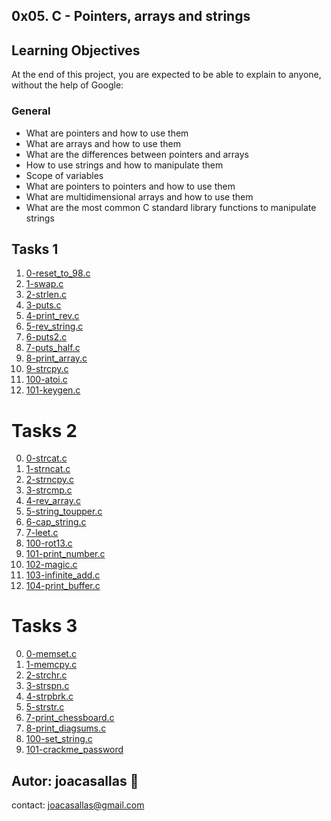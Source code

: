## 0x05. C - Pointers, arrays and strings ##

## Learning Objectives ##

At the end of this project, you are expected to be able to explain to anyone, without the help of Google:

### General ###  
* What are pointers and how to use them  
* What are arrays and how to use them  
* What are the differences between pointers and arrays  
* How to use strings and how to manipulate them  
* Scope of variables
* What are pointers to pointers and how to use them  
* What are multidimensional arrays and how to use them  
* What are the most common C standard library functions to manipulate strings  

## Tasks 1 ##  
1. [0-reset_to_98.c](https://github.com/joacasallas2/holbertonschool-low_level_programming/blob/main/pointers_arrays_strings/0-reset_to_98.c)
2. [1-swap.c](https://github.com/joacasallas2/holbertonschool-low_level_programming/blob/main/pointers_arrays_strings/1-swap.c)
3. [2-strlen.c](https://github.com/joacasallas2/holbertonschool-low_level_programming/blob/main/pointers_arrays_strings/2-strlen.c)
4. [3-puts.c](https://github.com/joacasallas2/holbertonschool-low_level_programming/blob/main/pointers_arrays_strings/3-puts.c)
5. [4-print_rev.c](https://github.com/joacasallas2/holbertonschool-low_level_programming/blob/main/pointers_arrays_strings/4-print_rev.c)
6. [5-rev_string.c](https://github.com/joacasallas2/holbertonschool-low_level_programming/blob/main/pointers_arrays_strings/5-rev_string.c)
7. [6-puts2.c](https://github.com/joacasallas2/holbertonschool-low_level_programming/blob/main/pointers_arrays_strings/6-puts2.c)
8. [7-puts_half.c](https://github.com/joacasallas2/holbertonschool-low_level_programming/blob/main/pointers_arrays_strings/7-puts_half.c)
9. [8-print_array.c](https://github.com/joacasallas2/holbertonschool-low_level_programming/blob/main/pointers_arrays_strings/8-print_array.c)
10. [9-strcpy.c](https://github.com/joacasallas2/holbertonschool-low_level_programming/blob/main/pointers_arrays_strings/9-strcpy.c)
11. [100-atoi.c](https://github.com/joacasallas2/holbertonschool-low_level_programming/blob/main/pointers_arrays_strings/100-atoi.c)
12. [101-keygen.c](https://github.com/joacasallas2/holbertonschool-low_level_programming/blob/main/pointers_arrays_stringss/101-keygen.c)

# Tasks 2 ##  
0. [0-strcat.c](https://github.com/joacasallas2/holbertonschool-low_level_programming/blob/main/pointers_arrays_strings/0-strcat.c)
1. [1-strncat.c](https://github.com/joacasallas2/holbertonschool-low_level_programming/blob/main/pointers_arrays_strings/1-strncat.c)
2. [2-strncpy.c](https://github.com/joacasallas2/holbertonschool-low_level_programming/blob/main/pointers_arrays_strings/2-strncpy.c)
3. [3-strcmp.c](https://github.com/joacasallas2/holbertonschool-low_level_programming/blob/main/pointers_arrays_strings/3-strcmp.c)
4. [4-rev_array.c](https://github.com/joacasallas2/holbertonschool-low_level_programming/blob/main/pointers_arrays_strings/4-rev_array.c)
5. [5-string_toupper.c](https://github.com/joacasallas2/holbertonschool-low_level_programming/blob/main/pointers_arrays_strings/5-string_toupper.c)
6. [6-cap_string.c](https://github.com/joacasallas2/holbertonschool-low_level_programming/blob/main/pointers_arrays_strings/6-cap_string.c)
7. [7-leet.c](https://github.com/joacasallas2/holbertonschool-low_level_programming/blob/main/pointers_arrays_strings/7-leet.c)
8. [100-rot13.c](https://github.com/joacasallas2/holbertonschool-low_level_programming/blob/main/pointers_arrays_strings/100-rot13.c)
9. [101-print_number.c](https://github.com/joacasallas2/holbertonschool-low_level_programming/blob/main/pointers_arrays_strings/101-print_number.c)
10. [102-magic.c](https://github.com/joacasallas2/holbertonschool-low_level_programming/blob/main/pointers_arrays_strings/102-magic.c)
11. [103-infinite_add.c](https://github.com/joacasallas2/holbertonschool-low_level_programming/blob/main/pointers_arrays_strings/103-infinite_add.c)
12. [104-print_buffer.c](https://github.com/joacasallas2/holbertonschool-low_level_programming/blob/main/pointers_arrays_strings/104-print_buffer.c)


# Tasks 3 ##  
0. [0-memset.c](https://github.com/joacasallas2/holbertonschool-low_level_programming/blob/main/pointers_arrays_strings/0-memset.c)
0. [1-memcpy.c](https://github.com/joacasallas2/holbertonschool-low_level_programming/blob/main/pointers_arrays_strings/1-memcpy.c)
0. [2-strchr.c](https://github.com/joacasallas2/holbertonschool-low_level_programming/blob/main/pointers_arrays_strings/2-strchr.cc)
0. [3-strspn.c](https://github.com/joacasallas2/holbertonschool-low_level_programming/blob/main/pointers_arrays_strings/3-strspn.c)
0. [4-strpbrk.c](https://github.com/joacasallas2/holbertonschool-low_level_programming/blob/main/pointers_arrays_strings/4-strpbrk.c)
0. [5-strstr.c](https://github.com/joacasallas2/holbertonschool-low_level_programming/blob/main/pointers_arrays_strings/5-strstr.c)
0. [7-print_chessboard.c](https://github.com/joacasallas2/holbertonschool-low_level_programming/blob/main/pointers_arrays_strings/7-print_chessboard.c)
0. [8-print_diagsums.c](https://github.com/joacasallas2/holbertonschool-low_level_programming/blob/main/pointers_arrays_strings/8-print_diagsums.c)
0. [100-set_string.c](https://github.com/joacasallas2/holbertonschool-low_level_programming/blob/main/pointers_arrays_strings/100-set_string.c)
0. [101-crackme_password](https://github.com/joacasallas2/holbertonschool-low_level_programming/blob/main/pointers_arrays_strings/101-crackme_password)

## Autor:  joacasallas :information_desk_person:  
contact:  joacasallas@gmail.com  


